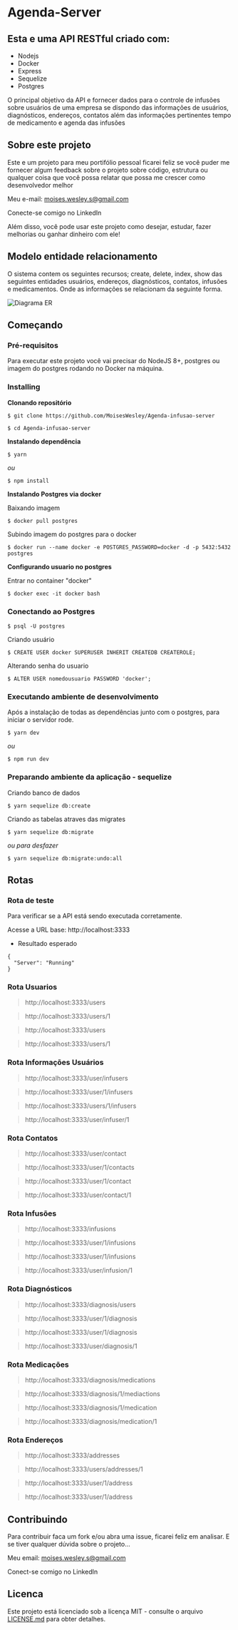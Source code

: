 # Agenda-Server 

## Esta e uma API RESTful criado com:

- Nodejs
- Docker
- Express
- Sequelize
- Postgres

O principal objetivo da API e fornecer dados para o controle de infusões sobre usuários de uma empresa se dispondo das informações de usuários, diagnósticos, endereços, contatos além das informações pertinentes tempo de medicamento e agenda das infusões

## Sobre este projeto

Este e um projeto para meu portifólio pessoal ficarei feliz se você puder me fornecer algum feedback sobre o projeto sobre código, estrutura ou qualquer coisa que você possa relatar que possa me crescer como desenvolvedor melhor

Meu e-mail: moises.wesley.s@gmail.com

Conecte-se comigo no LinkedIn

Além disso, você pode usar este projeto como desejar, estudar, fazer melhorias ou ganhar dinheiro com ele!

## Modelo entidade relacionamento

O sistema contem os seguintes recursos; create, delete, index, show das seguintes entidades usuários, endereços, diagnósticos, contatos, infusões e medicamentos. Onde as informações se relacionam da seguinte forma.

![Diagrama ER](/.github/Agenda.png)


## Começando

### Pré-requisitos

Para executar este projeto você vai precisar do NodeJS 8+, postgres ou imagem do postgres rodando no Docker na máquina.

### Installing

**Clonando repositório**

```
$ git clone https://github.com/MoisesWesley/Agenda-infusao-server

$ cd Agenda-infusao-server
```

**Instalando dependência**

```
$ yarn
```

_ou_

```
$ npm install
```

**Instalando Postgres via docker**

Baixando imagem

```
$ docker pull postgres
```
Subindo imagem do postgres para o docker

```
$ docker run --name docker -e POSTGRES_PASSWORD=docker -d -p 5432:5432 postgres 
```

**Configurando usuario no postgres**

Entrar no container "docker"

```
$ docker exec -it docker bash
```

### Conectando ao Postgres

```
$ psql -U postgres
```

Criando usuário

```
$ CREATE USER docker SUPERUSER INHERIT CREATEDB CREATEROLE;
```

Alterando senha do usuario

```
$ ALTER USER nomedousuario PASSWORD 'docker';    
```

### Executando ambiente de desenvolvimento

Após a instalação de todas as dependências junto com o postgres, para iniciar o servidor rode.

```
$ yarn dev
```

_ou_

```
$ npm run dev
```

### Preparando ambiente da aplicação  - sequelize

Criando banco de dados

```
$ yarn sequelize db:create 
```

Criando as tabelas atraves das migrates

```
$ yarn sequelize db:migrate
```
_ou para desfazer_
```
$ yarn sequelize db:migrate:undo:all
```

## Rotas 

### Rota de teste 

Para verificar se a API está sendo executada corretamente.

Acesse a URL base: http://localhost:3333

- Resultado esperado
```
{
  "Server": "Running"
}
```
### Rota Usuarios

> http://localhost:3333/users

> http://localhost:3333/users/1

> http://localhost:3333/users

> http://localhost:3333/users/1

### Rota Informações Usuários 

> http://localhost:3333/user/infusers

> http://localhost:3333/user/1/infusers

> http://localhost:3333/users/1/infusers

> http://localhost:3333/user/infuser/1

### Rota Contatos

> http://localhost:3333/user/contact

> http://localhost:3333/user/1/contacts

> http://localhost:3333/user/1/contact

> http://localhost:3333/user/contact/1

### Rota Infusões 

> http://localhost:3333/infusions

> http://localhost:3333/user/1/infusions

> http://localhost:3333/user/1/infusions

> http://localhost:3333/user/infusion/1

### Rota Diagnósticos 

> http://localhost:3333/diagnosis/users

> http://localhost:3333/user/1/diagnosis

> http://localhost:3333/user/1/diagnosis

> http://localhost:3333/user/diagnosis/1

### Rota Medicações 

> http://localhost:3333/diagnosis/medications

> http://localhost:3333/diagnosis/1/mediactions

> http://localhost:3333/diagnosis/1/medication

> http://localhost:3333/diagnosis/medication/1

### Rota Endereços 

> http://localhost:3333/addresses

> http://localhost:3333/users/addresses/1

> http://localhost:3333/user/1/address

> http://localhost:3333/user/1/address

## Contribuindo

Para contribuir faca um fork e/ou abra uma issue, ficarei feliz em analisar. E se tiver qualquer dúvida sobre o projeto...

Meu email: moises.wesley.s@gmail.com

Conect-se comigo no LinkedIn

## Licenca

Este projeto está licenciado sob a licença MIT - consulte o arquivo [LICENSE.md](https://github.com/MoisesWesley/Agenda-infusao-server/blob/master/LICENSE) para obter detalhes.
